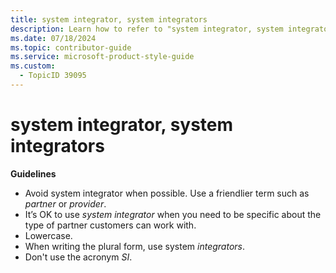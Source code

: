 ```yaml
---
title: system integrator, system integrators
description: Learn how to refer to "system integrator, system integrators" in your content.
ms.date: 07/18/2024
ms.topic: contributor-guide
ms.service: microsoft-product-style-guide
ms.custom:
  - TopicID 39095
---
```



# system integrator, system integrators

**Guidelines**

- Avoid system integrator when possible. Use a friendlier term such as *partner* or *provider*.
- It’s OK to use *system integrator* when you need to be specific about the type of partner customers can work with.
- Lowercase.
- When writing the plural form, use system *integrators*.
- Don't use the acronym *SI*.

